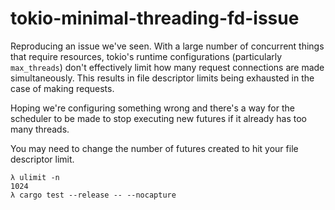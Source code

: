 # tokio-minimal-threading-fd-issue

Reproducing an issue we've seen. With a large number of concurrent things that require resources, tokio's runtime configurations (particularly `max_threads`) don't effectively limit how many request connections are made simultaneously. This results in file descriptor limits being exhausted in the case of making requests.

Hoping we're configuring something wrong and there's a way for the scheduler to be made to stop executing new futures if it already has too many threads.

You may need to change the number of futures created to hit your file descriptor limit.

```
λ ulimit -n
1024
λ cargo test --release -- --nocapture
```
